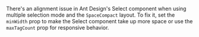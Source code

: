 There's an alignment issue in Ant Design's Select component when using multiple selection mode and the `SpaceCompact` layout. To fix it, set the `minWidth` prop to make the Select component take up more space or use the `maxTagCount` prop for responsive behavior.
